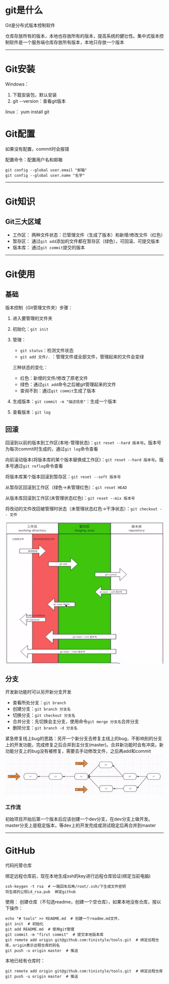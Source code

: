 # git是什么
Git是分布式版本控制软件

仓库存放所有的版本，本地也存放所有的版本，提高系统的健壮性。集中式版本控制软件是一个服务端仓库存放所有版本，本地只存放一个版本

---

# Git安装

Windows：
1. 下载安装包，默认安装
2. git --version：查看git版本

linux：
yum install git

# Git配置
如果没有配置，commit时会报错

配置命令：配置用户名和邮箱
```git
git config --global user.email "邮箱"
git config --global user.name "名字"
```

---

# Git知识
## Git三大区域
+ 工作区：
    两种文件状态：已管理文件（生成了版本）和新增/修改文件（红色）
+ 暂存区：
    通过`git add`添加的文件都在暂存区（绿色），可回滚、可提交版本
+ 版本库：
    通过`git commit`提交的版本

---

# Git使用
## 基础
版本控制（Git管理文件夹）步骤：
1. 进入要管理的文件夹
2. 初始化：`git init`
3. 管理：
    + `git status`：检测文件状态
    + `git add 文件/.` ：管理文件或全部文件，管理起来的文件会变绿
    
    三种状态的变化：
    + 红色：新增的文件/修改了原老文件
    + 绿色：通过`git add`命令之后被git管理起来的文件
    + 查询不到：通过`git commit`生成了版本
4. 生成版本：`git commit -m "描述信息"`：生成一个版本
5. 查看版本：`git log`

## 回滚
回滚到以前的版本到工作区(本地-管理状态)：`git reset --hard 版本号`。版本号为每次commit时生成的，通过`git log`命令查看

向前滚动版本(将版本库的某个版本替换成工作区)：`git reset --hard 版本号`。版本号通过`git reflog`命令查看

将版本库某个版本回滚到暂存区：`git reset --soft 版本号`

从暂存区回滚到工作区（绿色→未管理红色）：`git reset HEAD`

从版本库回滚到工作区(未管理状态红色)：`git reset --mix 版本号`

将改动的文件改回被管理时状态（未管理状态红色→干净状态）：`git checkout -- 文件`

![回滚操作](img/qu.jpg)

## 分支

开发新功能时可以另开新分支开发

+ 查看所处分支：`git branch`
+ 创建分支：`git branch 分支名`
+ 切换分支：`git checkout 分支名`
+ 合并分支：先切换会主分支，使用命令`git merge 分支名`合并分支
+ 删除分支：`git branch -d 分支名`

紧急修复线上bug的思路：另开一个新分支去修复主线上的bug，不影响别的分支上的开发功能，完成修复之后合并到主分支(master)。合并新功能时会有冲突，新功能分支上的bug没有被修复，需要去手动修改文件，之后再add和commit
![修bug思路](img/fenzhi.png)

### 工作流
初始项目开始后第一个版本后应该创建一个dev分支，在dev分支上做开发。master分支上是稳定版本，等dev上的开发完成或测试稳定后再合并到master

---


# GitHub

代码托管仓库

绑定远程仓库前，现在本地生成ssh的key进行远程仓库验证(绑定当前电脑)

```shell
ssh-keygen -t rsa  # 一路回车后再/root/.ssh/下生成文件密钥
将生成的公钥id_rsa.pub  绑定github
```

使用：
创建仓库（不勾选readme，创建一个空仓库），如果本地没有仓库，按以下操作：
```shell
echo "# tools" >> README.md  # 创建一个readme.md文件，
git init  # 初始化
git add README.md  # 使用git管理
git commit -m "first commit"  # 提交本地版本库
git remote add origin git@github.com:tinistyle/tools.git  # 绑定远程仓库，origin表示远程仓库的别名
git push -u origin master  # 推送
```

本地已经有仓库时：
```shell
git remote add origin git@github.com:tinistyle/tools.git  # 绑定远程仓库
git push -u origin master  # 推送
```